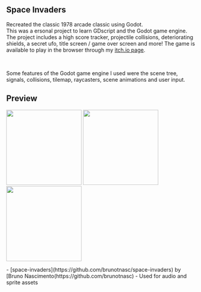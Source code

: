 ## Space Invaders

Recreated the classic 1978 arcade classic using Godot.
<br>
This was a ersonal project to learn GDscript and the Godot game engine.
The project includes a high score tracker, projectile collisions, deteriorating shields, a secret ufo, title screen / game over screen and more!
The game is available to play in the browser through my [itch.io page](https://thomas-flower1.itch.io/space-invaders-clone).

<br>

Some features of the Godot game engine I used were the scene tree, signals, collisions, tilemap, raycasters, scene animations and user input.

## Preview
<p float="left">
  <img src="https://github.com/user-attachments/assets/a05a62fe-d06d-4c44-9ba8-810fd1b7e0f6" width="200" />
  <img src="https://github.com/user-attachments/assets/0a71c457-a763-4747-b2a5-f636970358f8" width="200" /> 
  <img src="https://github.com/user-attachments/assets/6108c61d-7f5d-4481-88d5-e693b18be7c4" width="200" /> 
 

</p>
- [space-invaders](https://github.com/brunotnasc/space-invaders) by [Bruno Nascimento(https://github.com/brunotnasc)
  - Used for audio and sprite assets
